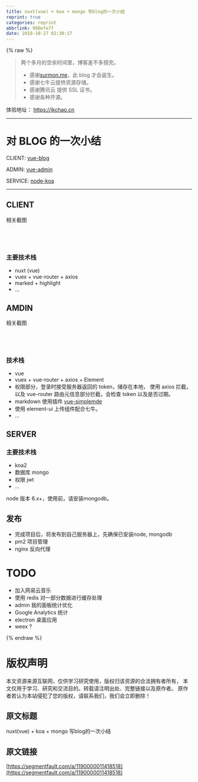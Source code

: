 ```yaml
---
title: nuxt(vue) + koa + mongo 写blog的一次小结
reprint: true
categories: reprint
abbrlink: 980efe7f
date: 2018-10-27 02:30:17
---
```


{% raw %}
<blockquote><p>&#x4E24;&#x4E2A;&#x591A;&#x6708;&#x7684;&#x7A7A;&#x4F59;&#x65F6;&#x95F4;&#x91CC;&#xFF0C;&#x535A;&#x5BA2;&#x5DEE;&#x4E0D;&#x591A;&#x642D;&#x5B8C;&#x3002;</p><ul><li>&#x611F;&#x8C22;<a href="https://surmon.me/" rel="nofollow noreferrer" target="_blank">surmon.me</a>&#xFF0C;&#x6B64; blog &#x624D;&#x4F1A;&#x8BDE;&#x751F;&#x3002;</li><li>&#x611F;&#x8C22;&#x4E03;&#x725B;&#x4E91;&#x63D0;&#x4F9B;&#x8D44;&#x6E90;&#x5B58;&#x50A8;&#x3002;</li><li>&#x611F;&#x8C22;&#x817E;&#x8BAF;&#x4E91; &#x63D0;&#x4F9B; SSL &#x8BC1;&#x4E66;&#x3002;</li><li>&#x611F;&#x8C22;&#x5404;&#x79CD;&#x5F00;&#x6E90;&#x3002;</li></ul></blockquote><p>&#x4F53;&#x9A8C;&#x5730;&#x5740;&#xFF1A; <a href="https://jkchao.cn" rel="nofollow noreferrer" target="_blank">https://jkchao.cn</a></p><hr><h1 id="articleHeader0">&#x5BF9; BLOG &#x7684;&#x4E00;&#x6B21;&#x5C0F;&#x7ED3;</h1><p>CLIENT: <a href="https://github.com/jkchao/vue-blog" rel="nofollow noreferrer" target="_blank">vue-blog</a></p><p>ADMIN: <a href="https://github.com/jkchao/vue-admin" rel="nofollow noreferrer" target="_blank">vue-admin</a></p><p>SERVICE: <a href="https://github.com/jkchao/node-koa" rel="nofollow noreferrer" target="_blank">node-koa</a></p><hr><h2 id="articleHeader1">CLIENT</h2><p>&#x76F8;&#x5173;&#x622A;&#x56FE;</p><p><span class="img-wrap"><img data-src="/img/remote/1460000011418523?w=2722&amp;h=2276" src="https://static.alili.tech/img/remote/1460000011418523?w=2722&amp;h=2276" alt="" title="" style="cursor:pointer;display:inline"></span></p><p><span class="img-wrap"><img data-src="/img/remote/1460000011418524?w=3452&amp;h=2276" src="https://static.alili.tech/img/remote/1460000011418524?w=3452&amp;h=2276" alt="" title="" style="cursor:pointer;display:inline"></span></p><p><span class="img-wrap"><img data-src="/img/remote/1460000011418525?w=3142&amp;h=2276" src="https://static.alili.tech/img/remote/1460000011418525?w=3142&amp;h=2276" alt="" title="" style="cursor:pointer;display:inline"></span></p><p><span class="img-wrap"><img data-src="/img/remote/1460000011418526?w=3452&amp;h=2276" src="https://static.alili.tech/img/remote/1460000011418526?w=3452&amp;h=2276" alt="" title="" style="cursor:pointer;display:inline"></span></p><h3 id="articleHeader2">&#x4E3B;&#x8981;&#x6280;&#x672F;&#x6808;</h3><ul><li>nuxt (vue)</li><li>vuex + vue-router + axios</li><li>marked + highlight</li><li>...</li></ul><h2 id="articleHeader3">AMDIN</h2><p>&#x76F8;&#x5173;&#x622A;&#x56FE;</p><p><span class="img-wrap"><img data-src="/img/remote/1460000011418527?w=1639&amp;h=1167" src="https://static.alili.tech/img/remote/1460000011418527?w=1639&amp;h=1167" alt="" title="" style="cursor:pointer;display:inline"></span></p><p><span class="img-wrap"><img data-src="/img/remote/1460000011418528?w=2005&amp;h=1167" src="https://static.alili.tech/img/remote/1460000011418528?w=2005&amp;h=1167" alt="" title="" style="cursor:pointer;display:inline"></span></p><p><span class="img-wrap"><img data-src="/img/remote/1460000011418529?w=1639&amp;h=1167" src="https://static.alili.tech/img/remote/1460000011418529?w=1639&amp;h=1167" alt="" title="" style="cursor:pointer;display:inline"></span></p><p><span class="img-wrap"><img data-src="/img/remote/1460000011418530?w=2005&amp;h=1167" src="https://static.alili.tech/img/remote/1460000011418530?w=2005&amp;h=1167" alt="" title="" style="cursor:pointer;display:inline"></span></p><h3 id="articleHeader4">&#x6280;&#x672F;&#x6808;</h3><ul><li>vue</li><li>vuex + vue-router + axios + Element</li><li>&#x6743;&#x9650;&#x90E8;&#x5206;&#xFF0C;&#x767B;&#x5F55;&#x65F6;&#x63A5;&#x53D7;&#x670D;&#x52A1;&#x5668;&#x8FD4;&#x56DE;&#x7684; token&#xFF0C;&#x50A8;&#x5B58;&#x5728;&#x672C;&#x5730;&#xFF0C; &#x4F7F;&#x7528; axios &#x62E6;&#x622A;&#xFF0C;&#x4EE5;&#x53CA; vue-router &#x8DEF;&#x7531;&#x5143;&#x4FE1;&#x606F;&#x90E8;&#x5206;&#x62E6;&#x622A;&#xFF0C;&#x4F1A;&#x68C0;&#x67E5; token &#x4EE5;&#x53CA;&#x662F;&#x5426;&#x8FC7;&#x671F;&#x3002;</li><li>markdown &#x4F7F;&#x7528;&#x63D2;&#x4EF6; <a href="https://github.com/F-loat/vue-simplemde" rel="nofollow noreferrer" target="_blank">vue-simplemde</a></li><li>&#x4F7F;&#x7528; element-ui &#x4E0A;&#x4F20;&#x7EC4;&#x4EF6;&#x914D;&#x5408;&#x4E03;&#x725B;&#x3002;</li><li>...</li></ul><h2 id="articleHeader5">SERVER</h2><h3 id="articleHeader6">&#x4E3B;&#x8981;&#x6280;&#x672F;&#x6808;</h3><ul><li>koa2</li><li>&#x6570;&#x636E;&#x5E93; mongo</li><li>&#x6743;&#x9650; jwt</li><li>...</li></ul><p>node &#x7248;&#x672C; 6.x+&#xFF0C;&#x4F7F;&#x7528;&#x524D;&#xFF0C;&#x8BF7;&#x5B89;&#x88C5;mongodb&#x3002;</p><h2 id="articleHeader7">&#x53D1;&#x5E03;</h2><ul><li>&#x5B8C;&#x6210;&#x9879;&#x76EE;&#x540E;&#xFF0C;&#x5C06;&#x53D1;&#x5E03;&#x5230;&#x81EA;&#x5DF1;&#x670D;&#x52A1;&#x5668;&#x4E0A;&#xFF0C;&#x5148;&#x786E;&#x4FDD;&#x5DF2;&#x5B89;&#x88C5;node, mongodb</li><li>pm2 &#x9879;&#x76EE;&#x7BA1;&#x7406;</li><li>nginx &#x53CD;&#x5411;&#x4EE3;&#x7406;</li></ul><h1 id="articleHeader8">TODO</h1><ul><li>&#x52A0;&#x5165;&#x7F51;&#x6613;&#x4E91;&#x97F3;&#x4E50;</li><li>&#x4F7F;&#x7528; redis &#x5BF9;&#x4E00;&#x90E8;&#x5206;&#x6570;&#x636E;&#x8FDB;&#x884C;&#x7F13;&#x5B58;&#x5904;&#x7406;</li><li>admin &#x6211;&#x7684;&#x9762;&#x677F;&#x7EDF;&#x8BA1;&#x4F18;&#x5316;</li><li>Google Analytics &#x7EDF;&#x8BA1;</li><li>electron &#x684C;&#x9762;&#x5E94;&#x7528;</li><li>weex ?</li></ul>
{% endraw %}

# 版权声明
本文资源来源互联网，仅供学习研究使用，版权归该资源的合法拥有者所有，
本文仅用于学习、研究和交流目的。转载请注明出处、完整链接以及原作者。
原作者若认为本站侵犯了您的版权，请联系我们，我们会立即删除！

## 原文标题
nuxt(vue) + koa + mongo 写blog的一次小结

## 原文链接
[https://segmentfault.com/a/1190000011418518](https://segmentfault.com/a/1190000011418518)

